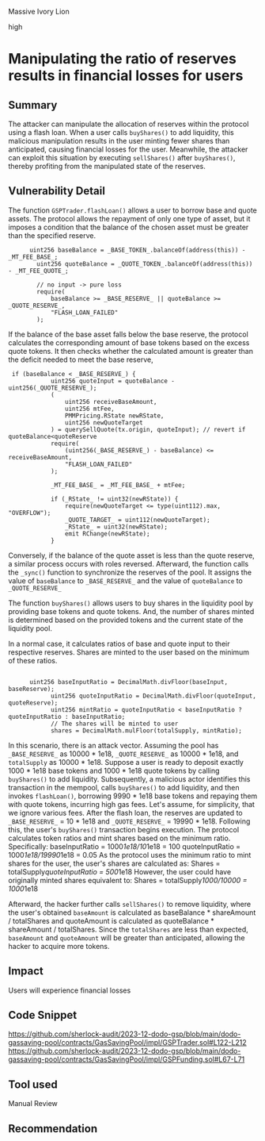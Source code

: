 Massive Ivory Lion

high

# Manipulating the ratio of reserves results in financial losses for users

## Summary
The attacker can manipulate the allocation of reserves within the protocol using a flash loan. When a user calls `buyShares()` to add liquidity, this malicious manipulation results in the user minting fewer shares than anticipated, causing financial losses for the user. Meanwhile, the attacker can exploit this situation by executing `sellShares()` after `buyShares()`, thereby profiting from the manipulated state of the reserves.

## Vulnerability Detail
The function `GSPTrader.flashLoan()` allows a user to borrow base and quote assets.
The protocol allows the repayment of only one type of asset, but it imposes a condition that the balance of the chosen asset must be greater than the specified reserve.
```solidity
      uint256 baseBalance = _BASE_TOKEN_.balanceOf(address(this)) - _MT_FEE_BASE_;
        uint256 quoteBalance = _QUOTE_TOKEN_.balanceOf(address(this)) - _MT_FEE_QUOTE_;

        // no input -> pure loss
        require(
            baseBalance >= _BASE_RESERVE_ || quoteBalance >= _QUOTE_RESERVE_,
            "FLASH_LOAN_FAILED"
        );

```

 If the balance of the base asset falls below the base reserve, the protocol calculates the corresponding amount of base tokens based on the excess quote tokens. It then checks whether the calculated amount is greater than the deficit needed to meet the base reserve, 
```solidity
 if (baseBalance < _BASE_RESERVE_) {
            uint256 quoteInput = quoteBalance - uint256(_QUOTE_RESERVE_);
            (
                uint256 receiveBaseAmount,
                uint256 mtFee,
                PMMPricing.RState newRState,
                uint256 newQuoteTarget
            ) = querySellQuote(tx.origin, quoteInput); // revert if quoteBalance<quoteReserve
            require(
                (uint256(_BASE_RESERVE_) - baseBalance) <= receiveBaseAmount,
                "FLASH_LOAN_FAILED"
            );
            
            _MT_FEE_BASE_ = _MT_FEE_BASE_ + mtFee;
            
            if (_RState_ != uint32(newRState)) {
                require(newQuoteTarget <= type(uint112).max, "OVERFLOW");
                _QUOTE_TARGET_ = uint112(newQuoteTarget);
                _RState_ = uint32(newRState);
                emit RChange(newRState);
            }

```
Conversely, if the balance of the quote asset is less than the quote reserve, a similar process occurs with roles reversed.
Afterward, the function calls the `_sync()` function to synchronize the reserves of the pool. It assigns the value of `baseBalance` to `_BASE_RESERVE_` and the value of `quoteBalance` to `_QUOTE_RESERVE_`

The function `buyShares()` allows users to buy shares in the liquidity pool by providing base tokens and quote tokens. And, the number of shares minted is determined based on the provided tokens and the current state of the liquidity pool.

In a normal case, it calculates ratios of base and quote input to their respective reserves. Shares are minted to the user based on the minimum of these ratios.
```solidity

      uint256 baseInputRatio = DecimalMath.divFloor(baseInput, baseReserve);
            uint256 quoteInputRatio = DecimalMath.divFloor(quoteInput, quoteReserve);
            uint256 mintRatio = quoteInputRatio < baseInputRatio ? quoteInputRatio : baseInputRatio;
            // The shares will be minted to user
            shares = DecimalMath.mulFloor(totalSupply, mintRatio);

```
In this scenario, there is an attack vector. Assuming the pool has `_BASE_RESERVE_` as 10000 * 1e18, `_QUOTE_RESERVE_` as 10000 * 1e18, and `totalSupply` as 10000 * 1e18. Suppose a user is ready to deposit exactly 1000 * 1e18 base tokens and 1000 * 1e18 quote tokens by calling `buyShares()` to add liquidity. Subsequently, a malicious actor identifies this transaction in the mempool, calls `buyShares()` to add liquidity, and then invokes `flashLoan()`, borrowing 9990 * 1e18 base tokens and repaying them with quote tokens, incurring high gas fees.
Let's assume, for simplicity, that we ignore various fees. After the flash loan, the reserves are updated to `_BASE_RESERVE_` = 10 * 1e18 and `_QUOTE_RESERVE_` = 19990 * 1e18. Following this, the user's `buyShares()` transaction begins execution. The protocol calculates token ratios and mint shares based on the minimum ratio. Specifically:
baseInputRatio = 1000*1e18/10*1e18 = 100
quoteInputRatio = 1000*1e18/19990*1e18 = 0.05
As the protocol uses the minimum ratio to mint shares for the user, the user's shares are calculated as:
Shares = totalSupply*quoteInputRatio = 500*1e18
However, the user could have originally minted shares equivalent to:
Shares = totalSupply*1000/10000 = 1000*1e18

Afterward, the hacker further calls `sellShares()` to remove liquidity, where the user's obtained `baseAmount` is calculated as baseBalance * shareAmount / totalShares and quoteAmount is calculated as quoteBalance * shareAmount / totalShares. Since the `totalShares` are less than expected, `baseAmount` and `quoteAmount` will be greater than anticipated, allowing the hacker to acquire more tokens.

## Impact
Users will experience financial losses
## Code Snippet
https://github.com/sherlock-audit/2023-12-dodo-gsp/blob/main/dodo-gassaving-pool/contracts/GasSavingPool/impl/GSPTrader.sol#L122-L212
https://github.com/sherlock-audit/2023-12-dodo-gsp/blob/main/dodo-gassaving-pool/contracts/GasSavingPool/impl/GSPFunding.sol#L67-L71
## Tool used

Manual Review

## Recommendation
